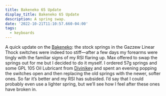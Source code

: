 ```yaml
---
title: Bakeneko 65 Update
display_title: Bakeneko 65 Update
description: A spring swap.
date: '2022-10-21T11:10:57.660-04:00'
tags:
  - keyboards
---
```


A quick update on the [Bakeneko](/posts/bakeneko65): the stock springs in the Gazzew Linear Thock switches were indeed too stiff—after a few days my forearms were tingly with the familiar signs of my RSI flaring up. Max offered to swap the springs out for me but I decided to do it myself. I ordered 57g springs and some GPL 105 Oil Lubricant from [Divinikey](https://divinikey.com) and spent an evening popping the switches open and then replacing the old springs with the newer, softer ones. So far it’s better and my RSI has subsided. I’d say that I could probably even use a lighter spring, but we’ll see how I feel after these ones have broken in.
